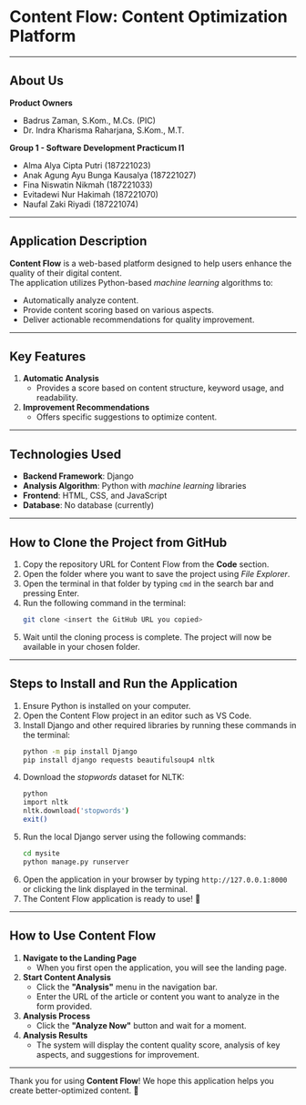 # **Content Flow: Content Optimization Platform**

---

## **About Us**

**Product Owners**
- Badrus Zaman, S.Kom., M.Cs. (PIC)
- Dr. Indra Kharisma Raharjana, S.Kom., M.T.

**Group 1 - Software Development Practicum I1**
- Alma Alya Cipta Putri (187221023)
- Anak Agung Ayu Bunga Kausalya (187221027)
- Fina Niswatin Nikmah (187221033)
- Evitadewi Nur Hakimah (187221070)
- Naufal Zaki Riyadi (187221074)

---

## **Application Description**
**Content Flow** is a web-based platform designed to help users enhance the quality of their digital content.  
The application utilizes Python-based *machine learning* algorithms to:  
- Automatically analyze content.  
- Provide content scoring based on various aspects.  
- Deliver actionable recommendations for quality improvement.

---

## **Key Features**
1. **Automatic Analysis**  
   - Provides a score based on content structure, keyword usage, and readability.  
2. **Improvement Recommendations**  
   - Offers specific suggestions to optimize content.

---

## **Technologies Used**
- **Backend Framework**: Django  
- **Analysis Algorithm**: Python with *machine learning* libraries  
- **Frontend**: HTML, CSS, and JavaScript  
- **Database**: No database (currently)  

---

## **How to Clone the Project from GitHub**
1. Copy the repository URL for Content Flow from the **Code** section.  
2. Open the folder where you want to save the project using *File Explorer*.  
3. Open the terminal in that folder by typing `cmd` in the search bar and pressing Enter.  
4. Run the following command in the terminal:  
   ```bash
   git clone <insert the GitHub URL you copied>
   ```
5. Wait until the cloning process is complete. The project will now be available in your chosen folder.

---

## **Steps to Install and Run the Application**
1. Ensure Python is installed on your computer.  
2. Open the Content Flow project in an editor such as VS Code.  
3. Install Django and other required libraries by running these commands in the terminal:  
   ```bash
   python -m pip install Django
   pip install django requests beautifulsoup4 nltk
   ```
4. Download the *stopwords* dataset for NLTK:  
   ```bash
   python
   import nltk
   nltk.download('stopwords')
   exit()
   ```
5. Run the local Django server using the following commands:  
   ```bash
   cd mysite
   python manage.py runserver
   ```
6. Open the application in your browser by typing `http://127.0.0.1:8000` or clicking the link displayed in the terminal.  
7. The Content Flow application is ready to use! 🎉

---

## **How to Use Content Flow**
1. **Navigate to the Landing Page**  
   - When you first open the application, you will see the landing page.  
2. **Start Content Analysis**  
   - Click the **"Analysis"** menu in the navigation bar.  
   - Enter the URL of the article or content you want to analyze in the form provided.  
3. **Analysis Process**  
   - Click the **"Analyze Now"** button and wait for a moment.  
4. **Analysis Results**  
   - The system will display the content quality score, analysis of key aspects, and suggestions for improvement.  

---

Thank you for using **Content Flow**! We hope this application helps you create better-optimized content. 🚀
